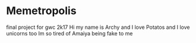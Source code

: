 # Memetropolis
final project for gwc 2k17
Hi my name is Archy and I love Potatos and I love unicorns too Im so tired of Amaiya being fake to me

